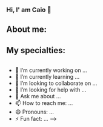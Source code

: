 ### Hi, I' am Caio 👋

## About me:


## My specialties:

<img scr="https://img.shields.io/badge/Java-FC4C02?style=for-the-badge&logo=java&logoColor=white"/>



- 🔭 I’m currently working on ...
- 🌱 I’m currently learning ...
- 👯 I’m looking to collaborate on ...
- 🤔 I’m looking for help with ...
- 💬 Ask me about ...
- 📫 How to reach me: ...
- 😄 Pronouns: ...
- ⚡ Fun fact: ...
-->
